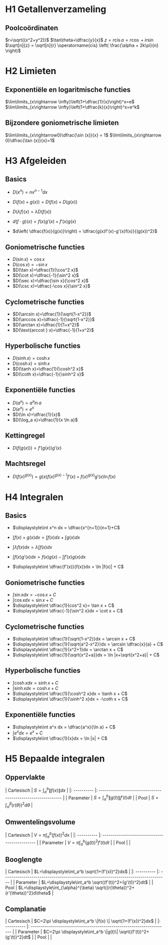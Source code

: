 # H1 Getallenverzameling

## Poolcoördinaten
$r=\sqrt{(x^2+y^2)}$
$\tan\theta=\dfrac{y}{x}$
$z=r \operatorname{cis}\alpha = r\cos + ir\sin$
$\sqrt[n]{z} = \sqrt[n]{r} \operatorname{cis} \left( \frac{\alpha + 2k\pi}{n} \right)$
# H2 Limieten

## Exponentiële en logaritmische functies

$\lim\limits_{x\rightarrow \infty}\left(1+\dfrac{1}{x}\right)^x=e$
$\lim\limits_{x\rightarrow \infty}\left(1+\dfrac{k}{x}\right)^x=e^k$
## Bijzondere goniometrische limieten

$\lim\limits_{x\rightarrow0}\dfrac{\sin (x)}{x} = 1$
$\lim\limits_{x\rightarrow 0}\dfrac{\tan (x)}{x}=1$
# H3 Afgeleiden
## Basics

- $D(x^n)=nx^{n-1}dx$
- $D(f(x)+g(x))= D(f(x)+ D(g(x))$
- $D(\lambda f)(x)= \lambda D(f(x))$

- $d(f \cdot g)(x) = f(x)g'(x)+f'(x)g(x)$
- $d\left( \dfrac{f(x)}{g(x)}\right) = \dfrac{g(x)f'(x)-g'(x)f(x)}{(g(x))^2}$
## Goniometrische functies

- $D(\sin x)=\cos x$
- $D(\cos x)=-\sin x$
- $D(\tan x)=\dfrac{1}{\cos^2 x}$
- $D(\cot x)=\dfrac{-1}{\sin^2 x}$
- $D(\sec x)=\dfrac{\sin x}{\cos^2 x}$
- $D(\csc x)=\dfrac{-\cos x}{\sin^2 x}$
## Cyclometrische functies

- $D(\arcsin x)=\dfrac{1}{\sqrt{1-x^2}}$
- $D(\arccos x)=\dfrac{-1}{\sqrt{1-x^2}}$
- $D(\arctan x)=\dfrac{1}{1+x^2}$
- $D(\text{arccot } x)=\dfrac{-1}{1+x^2}$
## Hyperbolische functies

- $D(\sinh x)=\cosh x$
- $D(\cosh x)=\sinh x$
- $D(\tanh x)=\dfrac{1}{\cosh^2 x}$
- $D(\coth x)=\dfrac{-1}{\sinh^2 x}$
## Exponentiële functies

- $D(a^x)=a^x \ln a$
- $D(e^x)=e^x$
- $D(\ln x)=\dfrac{1}{x}$
- $D(\log_a x)=\dfrac{1}{x \ln a}$
## Kettingregel

- $D(f(g(x)))=f'(g(x))g'(x)$
## Machtsregel
- $D(f(x)^{g(x)})=g(x)f(x)^{g(x)-1}f'(x)+f(x)^{g(x)}g'(x)\ln f(x)$

# H4 Integralen

## Basics

- $\displaystyle\int x^n dx = \dfrac{x^{n+1}}{n+1}+C$
- $\displaystyle\int f(x)+g(x)dx = \displaystyle\int f(x)dx + \displaystyle\int g(x)dx$
- $\displaystyle\int \lambda f(x)dx = \lambda \displaystyle\int f(x)dx$

- $\displaystyle\int f(x)g'(x)dx = f(x)g(x)-\displaystyle\int f'(x)g(x)dx$
- $\displaystyle\int \dfrac{f'(x)}{f(x)}dx = \ln |f(x)| + C$

## Goniometrische functies

- $\displaystyle\int \sin x dx = -\cos x + C$
- $\displaystyle\int \cos x dx = \sin x + C$
- $\displaystyle\int \dfrac{1}{cos^2 x}= \tan x + C$
- $\displaystyle\int \dfrac{-1}{\sin^2 x}dx = \cot x + C$

## Cyclometrische functies

- $\displaystyle\int \dfrac{1}{\sqrt{1-x^2}}dx = \arcsin x + C$
- $\displaystyle\int \dfrac{1}{\sqrt{a^2-x^2}}dx = \arcsin \dfrac{x}{a} + C$
- $\displaystyle\int \dfrac{1}{x^2+1}dx = \arctan x + C$
- $\displaystyle\int \dfrac{1}{\sqrt{x^2+a}}dx = \ln |x+\sqrt{x^2+a}| + C$

## Hyperbolische functies

- $\displaystyle\int \cosh x dx = \sinh x + C$
- $\displaystyle\int \sinh x dx = \cosh x + C$
- $\displaystyle\int \dfrac{1}{\cosh^2 x}dx = \tanh x + C$
- $\displaystyle\int \dfrac{1}{\sinh^2 x}dx = -\coth x + C$

## Exponentiële functies

- $\displaystyle\int a^x dx = \dfrac{a^x}{\ln a} + C$
- $\displaystyle\int e^x dx = e^x + C$
- $\displaystyle\int \dfrac{1}{x}dx = \ln |x| + C$

# H5 Bepaalde integralen

## Oppervlakte

| Cartesisch | $S=\displaystyle\int_a^b \|f(x)\|dx$                        |
|: ---------- |: ----------------------------------------------------------- |
| Parameter  | $S=\displaystyle\int_a^b \|g(t)\|f'(t)dt$                   |
| Pool       | $S=\displaystyle\int_{\alpha}^{\beta} (r(\theta))^2d\theta$ |

## Omwentelingsvolume

| Cartesisch | $V=\pi \displaystyle\int_a^b (f(x))^2dx$      |
|: ---------- |: --------------------------------------------- |
| Parameter  | $V=\pi \displaystyle\int_a^b (g(t))^2f'(t)dt$ |
| Pool       |                                               |

## Booglengte

| Cartesisch | $L=\displaystyle\int_a^b \sqrt{1+(f'(x))^2}dx$                                    |
|: ---------- |: --------------------------------------------------------------------------------- |
| Parameter  | $L=\displaystyle\int_a^b \sqrt{(f'(t))^2+(g'(t))^2}dt$                            |
| Pool       | $L=\displaystyle\int_{\alpha}^{\beta} \sqrt{(r(\theta))^2+(r'(\theta))^2}d\theta$ |

## Complanatie

| Cartesisch | $C=2\pi \displaystyle\int_a^b \|f(x) \| \sqrt{1+(f'(x))^2}dx$        |
|: ---------- |: -------------------------------------------------------------------- |
| Parameter  | $C=2\pi \displaystyle\int_a^b \|g(t)\| \sqrt{(f'(t))^2+(g'(t))^2}dt$ |
| Pool       |                                                                      |
